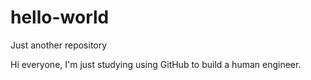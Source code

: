 # hello-world
Just another repository

Hi everyone, 
I'm just studying using GitHub to build a human engineer. 
